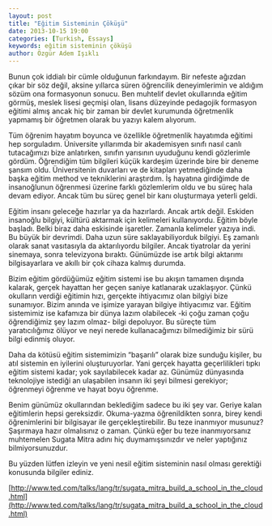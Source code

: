 ```yaml
---
layout: post
title: "Eğitim Sisteminin Çöküşü"
date: 2013-10-15 19:00
categories: [Turkish, Essays]
keywords: eğitim sisteminin çöküşü
author: Özgür Adem Işıklı
---
```


Bunun çok iddialı bir cümle olduğunun farkındayım. Bir nefeste ağızdan çıkar bir söz değil, aksine yıllarca süren öğrencilik deneyimlerimin ve aldığım sözüm ona formasyonun sonucu. Ben muhtelif devlet okullarında eğitim görmüş, meslek lisesi geçmişi olan, lisans düzeyinde pedagojik formasyon eğitimi almış ancak hiç bir zaman bir devlet kurumunda öğretmenlik yapmamış bir öğretmen olarak bu yazıyı kalem alıyorum.

Tüm öğrenim hayatım boyunca ve özellikle öğretmenlik hayatımda eğitimi hep sorguladım. Üniversite yıllarımda bir akademisyen sınıfı nasıl canlı tutacağımızı bize anlatırken, sınıfın yarısının uyuduğunu kendi gözlerimle gördüm. Öğrendiğim tüm bilgileri küçük kardeşim üzerinde bire bir deneme şansım oldu. Üniversitenin duvarları ve de kitapları yetmediğinde daha başka eğitim method ve tekniklerini araştırdım. İş hayatına girdiğimde de insanoğlunun öğrenmesi üzerine farklı gözlemlerim oldu ve bu süreç hala devam ediyor. Ancak tüm bu süreç genel bir kanı oluşturmaya yeterli geldi.

Eğitim insanı geleceğe hazırlar ya da hazırlardı. Ancak artık değil. Eskiden insanoğlu bilgiyi, kültürü aktarmak için kelimeleri kullanıyordu. Eğitim böyle başladı. Belki biraz daha eskisinde işaretler. Zamanla kelimeler yazıya indi. Bu büyük bir devrimdi. Daha uzun süre saklayabiliyorduk bilgiyi. Eş zamanlı olarak sanat vasıtasıyla da aktarılıyordu bilgiler. Ancak tiyatrolar da yerini sinemaya, sonra televizyona bıraktı. Günümüzde ise artık bilgi aktarımı bilgisayarlara ve akıllı bir çok cihaza kalmış durumda.

Bizim eğitim gördüğümüz eğitim sistemi ise bu akışın tamamen dışında kalarak, gerçek hayattan her geçen saniye katlanarak uzaklaşıyor. Çünkü okulların verdiği eğitimin hızı, gerçekte ihtiyacımız olan bilgiyi bize sunamıyor. Bizim anında ve işimize yarayan bilgiye ihtiyacımız var. Eğitim sistemimiz ise kafamıza bir dünya lazım olabilecek -ki çoğu zaman çoğu öğrendiğimiz şey lazım olmaz- bilgi depoluyor. Bu süreçte tüm yaratıcılığımız ölüyor ve neyi nerede kullanacağımızı bilmediğimiz bir sürü bilgi edinmiş oluyor.

Daha da kötüsü eğitim sistemimizin “başarılı” olarak bize sunduğu kişiler, bu atıl sistemin en iyilerini oluşturuyorlar. Yani gerçek hayatta geçerlilikleri tıpkı eğitim sistemi kadar; yok sayılabilecek kadar az. Günümüz dünyasında teknolojiye istediği an ulaşabilen insanın iki şeyi bilmesi gerekiyor; öğrenmeyi öğrenme ve hayat boyu öğrenme.

Benim günümüz okullarından beklediğim sadece bu iki şey var. Geriye kalan eğitimlerin hepsi gereksizdir. Okuma-yazma öğrenildikten sonra, birey kendi öğrenimlerini bir bilgisayar ile gerçekleştirebilir. Bu teze inanmıyor musunuz? Şaşırmaya hazır olmalısınız o zaman. Çünkü eğer bu teze inanmıyorsanız muhtemelen Sugata Mitra adını hiç duymamışsınızdır ve neler yaptığınız bilmiyorsunuzdur.

Bu yüzden lütfen izleyin ve yeni nesil eğitim sisteminin nasıl olması gerektiği konusunda bilgiler ediniz.

[http://www.ted.com/talks/lang/tr/sugata_mitra_build_a_school_in_the_cloud.html](http://www.ted.com/talks/lang/tr/sugata_mitra_build_a_school_in_the_cloud.html)
